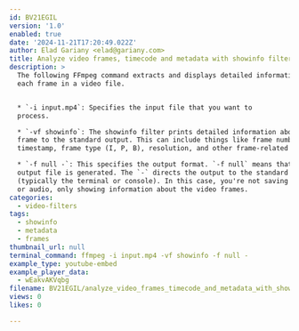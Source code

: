 ```yaml
---
id: BV21EGIL
version: '1.0'
enabled: true
date: '2024-11-21T17:20:49.022Z'
author: Elad Gariany <elad@gariany.com>
title: Analyze video frames, timecode and metadata with showinfo filter
description: >
  The following FFmpeg command extracts and displays detailed information about
  each frame in a video file. 


  * `-i input.mp4`: Specifies the input file that you want to
  process.

  * `-vf showinfo`: The showinfo filter prints detailed information about each
  frame to the standard output. This can include things like frame number,
  timestamp, frame type (I, P, B), resolution, and other frame-related metadata.

  * `-f null -`: This specifies the output format. `-f null` means that no actual
  output file is generated. The `-` directs the output to the standard output
  (typically the terminal or console). In this case, you're not saving the video
  or audio, only showing information about the video frames.
categories:
  - video-filters
tags:
  - showinfo
  - metadata
  - frames
thumbnail_url: null
terminal_command: ffmpeg -i input.mp4 -vf showinfo -f null -
example_type: youtube-embed
example_player_data:
  - wEakvAKVqbg
filename: BV21EGIL/analyze_video_frames_timecode_and_metadata_with_showinfo_filter.md
views: 0
likes: 0

---
```

